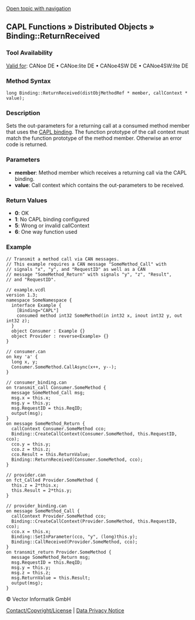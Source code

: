 [Open topic with navigation](../../../../../CANoeDEFamily.htm#Topics/CAPLFunctions/DistributedObjects/Methods/CAPLfunctionBindingReturnReceived.md)

## CAPL Functions » Distributed Objects » Binding::ReturnReceived

### Tool Availability
[Valid for](../../../Shared/FeatureAvailability.md): CANoe DE • CANoe:lite DE • CANoe4SW DE • CANoe4SW:lite DE

### Method Syntax
```plaintext
long Binding::ReturnReceived(distObjMethodRef * member, callContext * value);
```

### Description
Sets the out-parameters for a returning call at a consumed method member that uses the [CAPL binding](../../../CANoeCANalyzer/CommunicationConcept/CCDOCAPLBinding.md). The function prototype of the call context must match the function prototype of the method member. Otherwise an error code is returned.

### Parameters
- **member**: Method member which receives a returning call via the CAPL binding.
- **value**: Call context which contains the out-parameters to be received.

### Return Values
- **0**: OK
- **1**: No CAPL binding configured
- **5**: Wrong or invalid callContext
- **6**: One way function used

### Example
```plaintext
// Transmit a method call via CAN messages.
// This example requires a CAN message "SomeMethod_Call" with
// signals "x", "y", and "RequestID" as well as a CAN
// message "SomeMethod_Return" with signals "y", "z", "Result",
// and "RequestID".

// example.vcdl
version 1.3;
namespace SomeNamespace {
  interface Example {
    [Binding="CAPL"]
    consumed method int32 SomeMethod(in int32 x, inout int32 y, out int32 z);
  }
  object Consumer : Example {}
  object Provider : reverse<Example> {}
}

// consumer.can
on key 'a' {
  long x, y;
  Consumer.SomeMethod.CallAsync(x++, y--);
}

// consumer_binding.can
on transmit_call Consumer.SomeMethod {
  message SomeMethod_Call msg;
  msg.x = this.x;
  msg.y = this.y;
  msg.RequestID = this.ReqID;
  output(msg);
}
on message SomeMethod_Return {
  callContext Consumer.SomeMethod cco;
  Binding::CreateCallContext(Consumer.SomeMethod, this.RequestID, cco);
  cco.y = this.y;
  cco.z = this.z;
  cco.Result = this.ReturnValue;
  Binding::ReturnReceived(Consumer.SomeMethod, cco);
}

// provider.can
on fct_Called Provider.SomeMethod {
  this.z = 2*this.x;
  this.Result = 2*this.y;
}

// provider_binding.can
on message SomeMethod_Call {
  callContext Provider.SomeMethod cco;
  Binding::CreateCallContext(Provider.SomeMethod, this.RequestID, cco);
  cco.x = this.x;
  Binding::SetInParameter(cco, "y", (long)this.y);
  Binding::CallReceived(Provider.SomeMethod, cco);
}
on transmit_return Provider.SomeMethod {
  message SomeMethod_Return msg;
  msg.RequestID = this.ReqID;
  msg.y = this.y;
  msg.z = this.z;
  msg.ReturnValue = this.Result;
  output(msg);
}
```

© Vector Informatik GmbH

[Contact/Copyright/License](../../../Shared/ContactCopyrightLicense.md) | [Data Privacy Notice](https://www.vector.com/int/en/company/get-info/privacy-policy/)